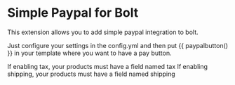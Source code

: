 Simple Paypal for Bolt
======================

This extension allows you to add simple paypal integration to bolt.

Just configure your settings in the config.yml and then put {{ paypalbutton() }} in your template where you want to have a pay button.

If enabling tax, your products must have a field named tax
If enabling shipping, your products must have a field named shipping

